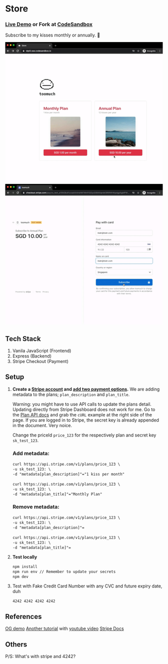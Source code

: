 # Store

### [Live Demo](https://idpi0.sse.codesandbox.io/) or Fork at [CodeSandbox](https://codesandbox.io/s/toomuch-store-idpi0)

Subscribe to my kisses monthly or annually. 😬

![Demo Part 1](./part1.gif)
![Demo Part 2](./part2.gif)

## Tech Stack

1. Vanila JavaScript (Frontend)
1. Express (Backend)
1. Stripe Checkout (Payment)

## Setup

1. **Create a [Stripe account](https://dashboard.stripe.com) and [add two payment options](https://dashboard.stripe.com/products/create).** We are adding metadata to the plans; `plan_description` and `plan_title`.

   Warning: you might have to use API calls to update the plans detail. Updating directly from Stripe Dashboard does not work for me. Go to the [Plan API docs](https://stripe.com/docs/api/plans/update) and grab the `cURL` example at the right side of the page. If you are logged in to Stripe, the secret key is already appended in the document. Very noice.

   Change the priceId `price_123` for the respectively plan and secret key `sk_test_123`.

   ### Add metadata:

   ```
   curl https://api.stripe.com/v1/plans/price_123 \
   -u sk_test_123: \
   -d "metadata[plan_description]"="1 kiss per month"

   curl https://api.stripe.com/v1/plans/price_123 \
   -u sk_test_123: \
   -d "metadata[plan_title]"="Monthly Plan"
   ```

   ### Remove metadata:

   ```
   curl https://api.stripe.com/v1/plans/price_123 \
   -u sk_test_123: \
   -d "metadata[plan_description]"=

   curl https://api.stripe.com/v1/plans/price_123 \
   -u sk_test_123: \
   -d "metadata[plan_title]"=
   ```

2. **Test locally**

   ```
   npm install
   npm run env // Remember to update your secrets
   npm dev
   ```

3. Test with Fake Credit Card Number with any CVC and future expiry date, duh

   ```
   4242 4242 4242 4242
   ```

## References

[OG demo](https://github.com/stripe-samples/checkout-single-subscription)
[Another tutorial](https://dev.to/stripe/type-safe-payments-with-next-js-typescript-and-stripe-4jo7) with [youtube video](https://www.youtube.com/watch?v=sPUSu19tZHg&ab_channel=StripeDevelopers)
[Stripe Docs](https://stripe.com/docs/api)

## Others

P/S: What's with stripe and 4242?
